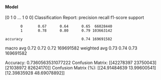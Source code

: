 #### Model
[0 1 0 ... 1 0 0]
Classification Report:
              precision    recall  f1-score   support

           0       0.67      0.64      0.65  66028440
           1       0.78      0.80      0.79 103663142

    accuracy                           0.74 169691582
   macro avg       0.72      0.72      0.72 169691582
weighted avg       0.73      0.74      0.73 169691582

Accuracy: 0.7360563531077222
Confusion Matrix:
[[42278397 23750043]
 [21038972 82624170]]
Confusion Matrix (%):
[[24.91484639 13.99600541]
 [12.39835928 48.69078892]]
